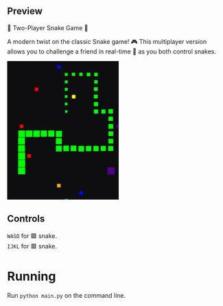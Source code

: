 ## Preview
🐍 Two-Player Snake Game 🐍

A modern twist on the classic Snake game! 🎮 This multiplayer version allows you to challenge a friend in real-time 👫 as you both control snakes.

![alt text](https://raw.githubusercontent.com/Fortuotu/Loovtoo-Snake/refs/heads/main/preview.png)

## Controls

`WASD` for 🟩 snake.  
`IJKL` for 🟥 snake.

# Running

Run ```python main.py``` on the command line.
